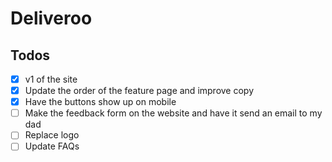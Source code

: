 # Deliveroo

## Todos

- [x] v1 of the site
- [x] Update the order of the feature page and improve copy
- [x] Have the buttons show up on mobile
- [ ] Make the feedback form on the website and have it send an email to my dad
- [ ] Replace logo
- [ ] Update FAQs
